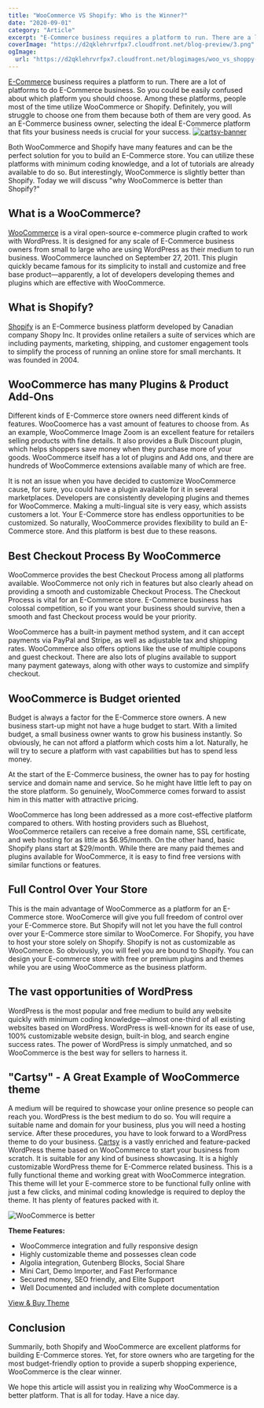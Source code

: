 ```yaml
---
title: "WooCommerce VS Shopify: Who is the Winner?"
date: "2020-09-01"
category: "Article"
excerpt: "E-Commerce business requires a platform to run. There are a lot of platforms to do E-Commerce business. So you could be easily confused about which platform you should choose. Among these platforms, people most of the time utilize WooCommerce or Shopify. Definitely, you will struggle to choose one from them because both of them are"
coverImage: "https://d2qklehrvrfpx7.cloudfront.net/blog-preview/3.png"
ogImage:
  url: "https://d2qklehrvrfpx7.cloudfront.net/blogimages/woo_vs_shoppy-1.png"
---
```


[E-Commerce](<https://searchcio.techtarget.com/definition/e-commerce#:~:text=E%2Dcommerce%20(electronic%20commerce)%20is%20the%20buying%20and%20selling,or%20consumer%2Dto%2Dbusiness.>) business requires a platform to run. There are a lot of platforms to do E-Commerce business. So you could be easily confused about which platform you should choose. Among these platforms, people most of the time utilize WooCommerce or Shopify. Definitely, you will struggle to choose one from them because both of them are very good. As an E-Commerce business owner, selecting the ideal E-Commerce platform that fits your business needs is crucial for your success.
[![cartsy-banner](https://d2qklehrvrfpx7.cloudfront.net/blogimages/cartsy-banner.jpg)](https://bit.ly/cartsyTheme)

Both WooCommerce and Shopify have many features and can be the perfect solution for you to build an E-Commerce store. You can utilize these platforms with minimum coding knowledge, and a lot of tutorials are already available to do so. But interestingly, WooCommerce is slightly better than Shopify. Today we will discuss "why WooCommerce is better than Shopify?"

## What is a WooCommerce?

[WooCommerce](https://en.wikipedia.org/wiki/WooCommerce) is a viral open-source e-commerce plugin crafted to work with WordPress. It is designed for any scale of E-Commerce business owners from small to large who are using WordPress as their medium to run business. WooCommerce launched on September 27, 2011. This plugin quickly became famous for its simplicity to install and customize and free base product—apparently, a lot of developers developing themes and plugins which are effective with WooCommerce.

## What is Shopify?

[Shopify](https://en.wikipedia.org/wiki/Shopify) is an E-Commerce business platform developed by Canadian company Shopy Inc. It provides online retailers a suite of services which are including payments, marketing, shipping, and customer engagement tools to simplify the process of running an online store for small merchants. It was founded in 2004.

## WooCommerce has many Plugins & Product Add-Ons

Different kinds of E-Commerce store owners need different kinds of features. WooCoomerce has a vast amount of features to choose from. As an example, WooCommerce Image Zoom is an excellent feature for retailers selling products with fine details. It also provides a Bulk Discount plugin, which helps shoppers save money when they purchase more of your goods. WooCommerce itself has a lot of plugins and Add ons, and there are hundreds of WooCommerce extensions available many of which are free.

It is not an issue when you have decided to customize WooCommerce cause, for sure, you could have a plugin available for it in several marketplaces. Developers are consistently developing plugins and themes for WooCommerce. Making a multi-lingual site is very easy, which assists customers a lot. Your E-Commerce store has endless opportunities to be customized. So naturally, WooCommerce provides flexibility to build an E-Commerce store. And this platform is best due to these reasons.

## Best Checkout Process By WooCommerce

WooCommerce provides the best Checkout Process among all platforms available. WooCommerce not only rich in features but also clearly ahead on providing a smooth and customizable Checkout Process. The Checkout Process is vital for an E-Commerce store. E-Commerce business has colossal competition, so if you want your business should survive, then a smooth and fast Checkout process would be your priority.

WooCommerce has a built-in payment method system, and it can accept payments via PayPal and Stripe, as well as adjustable tax and shipping rates. WooCommerce also offers options like the use of multiple coupons and guest checkout. There are also lots of plugins available to support many payment gateways, along with other ways to customize and simplify checkout.

## WooCommerce is Budget oriented

Budget is always a factor for the E-Commerce store owners. A new business start-up might not have a huge budget to start. With a limited budget, a small business owner wants to grow his business instantly. So obviously, he can not afford a platform which costs him a lot. Naturally, he will try to secure a platform with vast capabilities but has to spend less money.

At the start of the E-Commerce business, the owner has to pay for hosting service and domain name and service. So he might have little left to pay on the store platform. So genuinely, WooCommerce comes forward to assist him in this matter with attractive pricing.

WooCommerce has long been addressed as a more cost-effective platform compared to others. With hosting providers such as Bluehost, WooCommerce retailers can receive a free domain name, SSL certificate, and web hosting for as little as $6.95/month. On the other hand, basic Shopify plans start at $29/month. While there are many paid themes and plugins available for WooCommerce, it is easy to find free versions with similar functions or features.

## Full Control Over Your Store

This is the main advantage of WooCommerce as a platform for an E-Commerce store. WooComerce will give you full freedom of control over your E-Commerce store. But Shopify will not let you have the full control over your E-Commerce store similar to WooComerce. For Shopify, you have to host your store solely on Shopify. Shopify is not as customizable as WooComerce. So obviously, you will feel you are bound to Shopify. You can design your E-commerce store with free or premium plugins and themes while you are using WooCommerce as the business platform.

## The vast opportunities of WordPress

WordPress is the most popular and free medium to build any website quickly with minimum coding knowledge—almost one-third of all existing websites based on WordPress. WordPress is well-known for its ease of use, 100% customizable website design, built-in blog, and search engine success rates. The power of WordPress is simply unmatched, and so WooCommerce is the best way for sellers to harness it.

## "Cartsy" - A Great Example of WooCommerce theme

A medium will be required to showcase your online presence so people can reach you. WordPress is the best medium to do so. You will require a suitable name and domain for your business, plus you will need a hosting service. After these procedures, you have to look forward to a WordPress theme to do your business. [Cartsy](https://redq.io/cartsy) is a vastly enriched and feature-packed WordPress theme based on WooCommerce to start your business from scratch. It is suitable for any kind of business showcasing. It is a highly customizable WordPress theme for E-Commerce related business. This is a fully functional theme and working great with WooCommerce integration. This theme will let your E-commerce store to be functional fully online with just a few clicks, and minimal coding knowledge is required to deploy the theme. It has plenty of features packed with it.

![WooCommerce is better](https://d2qklehrvrfpx7.cloudfront.net/blogimages/woo_vs_shoppy-cartsy.png "WooCommerce is better")

**Theme Features:**

- WooCommerce integration and fully responsive design
- Highly customizable theme and possesses clean code
- Algolia integration, Gutenberg Blocks, Social Share
- Mini Cart, Demo Importer, and Fast Performance
- Secured money, SEO friendly, and Elite Support
- Well Documented and included with complete documentation

[View & Buy Theme ](https://redq.io/cartsy)

## Conclusion

Summarily, both Shopify and WooCommerce are excellent platforms for building E-Commerce stores. Yet, for store owners who are targeting for the most budget-friendly option to provide a superb shopping experience, WooCommerce is the clear winner.

We hope this article will assist you in realizing why WooCommerce is a better platform. That is all for today. Have a nice day.
